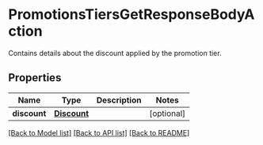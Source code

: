 # PromotionsTiersGetResponseBodyAction

Contains details about the discount applied by the promotion tier.

## Properties

Name | Type | Description | Notes
------------ | ------------- | ------------- | -------------
**discount** | [**Discount**](Discount.md) |  | [optional] 

[[Back to Model list]](../README.md#documentation-for-models) [[Back to API list]](../README.md#documentation-for-api-endpoints) [[Back to README]](../README.md)


